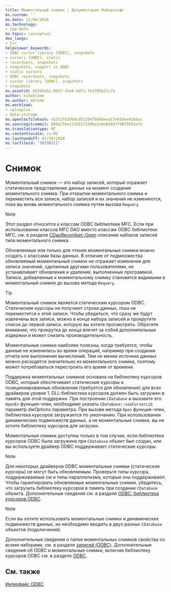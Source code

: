 ```yaml
---
title: Моментальный снимок | Документация Майкрософт
ms.custom: ''
ms.date: 11/04/2016
ms.technology:
- cpp-data
ms.topic: conceptual
dev_langs:
- C++
helpviewer_keywords:
- ODBC cursor library [ODBC], snapshots
- cursors [ODBC], static
- recordsets, snapshots
- snapshots, support in ODBC
- static cursors
- ODBC recordsets, snapshots
- cursor library [ODBC], snapshots
- snapshots
ms.assetid: b5293a52-0657-43e9-bd71-fe3785b21c7e
author: mikeblome
ms.author: mblome
ms.workload:
- cplusplus
- data-storage
ms.openlocfilehash: cb3f2f63d60cd5120479a66eea1fe6bdee91b8ac
ms.sourcegitcommit: 889a75be1232817150be1e0e8d4d7f48f5993af2
ms.translationtype: MT
ms.contentlocale: ru-RU
ms.lasthandoff: 07/30/2018
ms.locfileid: "39338211"
---
```

# <a name="snapshot"></a>Снимок
Моментальный снимок — это набор записей, который отражает статическое представление данных на момент создания моментального снимка. При открытии моментального снимка и переместить все записи, набор записей и их значения не изменяются, пока вы вновь моментального снимка путем вызова `Requery`.  
  
> [!NOTE]
>  Этот раздел относится к классам ODBC библиотеки MFC. Если при использовании классов MFC DAO вместо классам ODBC библиотеки MFC, см. в разделе [CDaoRecordset::Open](../../mfc/reference/cdaorecordset-class.md#open) описание наборов записей типа моментального снимка.  
  
 Обновляемые или только для чтения моментальные снимки можно создать с классами базы данных. В отличие от подмножества обновляемый моментальный снимок не отражает изменения для записи значений, сделанные другими пользователями, но устанавливает обновления и удаления, выполненные программой. Записи, добавленные к моментальному снимку становятся видимыми в моментальный снимок до вызова метода `Requery`.  
  
> [!TIP]
>  Моментальный снимок является статическим курсором ODBC. Статические курсоры не получают строки данных, пока не переместится к этой записи. Чтобы убедиться, что сразу же будут извлечены все записи, можно в конце набора записей и прокрутите список до первой записи, которую вы хотите просмотреть. Обратите внимание, что прокрутка до конца влечет за собой дополнительные издержки и может снизить производительность.  
  
 Моментальные снимки наиболее полезны, когда требуется, чтобы данные не изменялись во время операций, например при создании отчета или выполнения вычислений. Тем не менее источник данных можно расходятся значительно из моментального снимка, поэтому может потребоваться перестроить его время от времени.  
  
 Поддержка моментальных снимков основана на библиотеку курсоров ODBC, который обеспечивает статические курсоры и позиционированные обновления (требуется для обновления) для всех драйверов уровня 1. DLL-библиотека курсоров должен быть загружен в память для этой поддержки. При построении `CDatabase` и вызовите его `OpenEx` функция-член, необходимо указать `CDatabase::useCursorLib` параметр *dwOptions* параметра. При вызове метода `Open` функция-член, библиотека курсоров загружается по умолчанию. При использовании динамических подмножеств данных, а не моментальные снимки, вы не хотите библиотеку курсоров для загрузки.  
  
 Моментальные снимки доступны только в том случае, если библиотека курсоров ODBC была загружена при `CDatabase` объект был создан, или вы используете драйвер ODBC поддерживает статические курсоры.  
  
> [!NOTE]
>  Для некоторых драйверов ODBC моментальные снимки (статические курсоры) не могут быть обновляемым. Проверьте типы курсора, поддерживаемые см и типы параллелизма, которые они поддерживают. Чтобы гарантировать обновляемые моментальные снимки, убедитесь, что загрузить библиотеку курсоров в память при создании `CDatabase` объекта. Дополнительные сведения см. в разделе [ODBC: библиотека курсоров ODBC](../../data/odbc/odbc-the-odbc-cursor-library.md).  
  
> [!NOTE]
>  Если вы хотите использовать моментальные снимки и динамических подмножеств данных, их необходимо вводить в двух разных `CDatabase` объектов (подключения).  
  
 Дополнительные сведения о папке моментальных снимков свойства со всеми наборами, см. в разделе [записей (ODBC)](../../data/odbc/recordset-odbc.md). Дополнительные сведения об ODBC и моментальные снимки, включая библиотеку курсоров ODBC см. в разделе [ODBC](../../data/odbc/odbc-basics.md).  
  
## <a name="see-also"></a>См. также  
 [Интерфейс ODBC](../../data/odbc/open-database-connectivity-odbc.md)